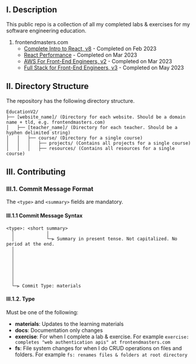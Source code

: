 ## I. Description

This public repo is a collection of all my completed labs & exercises for my software engineering education.

1. frontendmasters.com
   - [Complete Intro to React, v8](https://github.com/Knightwalker/EducationV2/tree/main/frontendmasters.com/complete-intro-to-react-v8) - Completed on Feb 2023
   - [React Performance](https://github.com/Knightwalker/EducationV2/tree/main/frontendmasters.com/aws-for-front-end-engineers-v2) - Completed on Mar 2023
   - [AWS For Front-End Engineers, v2](https://github.com/Knightwalker/EducationV2/tree/main/frontendmasters.com/aws-for-front-end-engineers-v2) - Completed on Mar 2023
   - [Full Stack for Front-End Engineers, v3](https://github.com/Knightwalker/EducationV2/tree/main/frontendmasters.com/full-stack-for-front-end-engineers-v3) - Completed on May 2023

## II. Directory Structure

The repository has the following directory structure. 

```
EducationV2/
├── [website_name]/ (Directory for each website. Should be a domain name + tld, e.g. frontendmasters.com)
│   ├── [teacher_name]/ (Directory for each teacher. Should be a hyphen delimited string)
│   │   ├── course/ (Directory for a single course)
│   │   │   ├── projects/ (Contains all projects for a single course)
│   │   │   ├── resources/ (Contains all resources for a single course)
```

## III. Contributing

### III.1. Commit Message Format

The `<type>` and `<summary>` fields are mandatory.

#### III.1.1 Commit Message Syntax

```
<type>: <short summary>
  │            │
  │            └─⫸ Summary in present tense. Not capitalized. No period at the end.
  │
  │
  │
  │
  │
  │
  │
  └─⫸ Commit Type: materials
```

#### III.1.2. Type

Must be one of the following:

- **materials**: Updates to the learning materials
- **docs**: Documentation only changes
- **exercise**: For when I complete a lab & exercise. For example `exercise: completes "web authentication apis" at frontendmasters.com`
- **fs**: File system changes for when I do CRUD operations on files and folders. For example `fs: renames files & folders at root directory`
